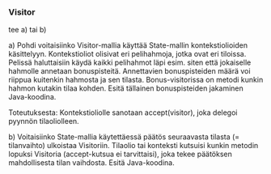### Visitor
tee a) tai b)

a) Pohdi voitaisiinko Visitor-mallia käyttää State-mallin kontekstiolioiden käsittelyyn. Kontekstioliot olisivat eri pelihahmoja, jotka ovat eri tiloissa. Pelissä haluttaisiin käydä kaikki pelihahmot läpi esim. siten että jokaiselle hahmolle annetaan bonuspisteitä. Annettavien bonuspisteiden määrä voi riippua kuitenkin hahmosta ja sen tilasta. Bonus-visitorissa on metodi kunkin hahmon kutakin tilaa kohden. Esitä tällainen bonuspisteiden jakaminen Java-koodina.

Toteutuksesta: Kontekstioliolle sanotaan accept(visitor), joka delegoi pyynnön tilaoliolleen.

b) Voitaisiinko State-mallia käytettäessä päätös seuraavasta tilasta (= tilanvaihto) ulkoistaa Visitoriin. Tilaolio tai konteksti kutsuisi kunkin metodin lopuksi Visitoria (accept-kutsua ei tarvittaisi), joka tekee päätöksen mahdollisesta tilan vaihdosta. Esitä Java-koodina.  